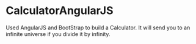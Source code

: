 # CalculatorAngularJS
Used AngularJS and BootStrap to build a Calculator. It will send you to an infinite universe if you divide it by infinity.
